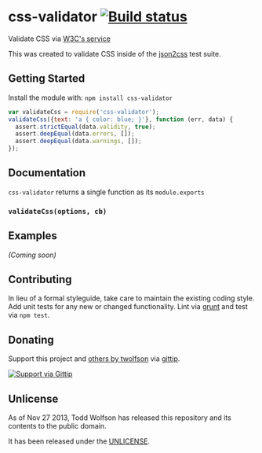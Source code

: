 # css-validator [![Build status](https://travis-ci.org/twolfson/css-validator.png?branch=master)](https://travis-ci.org/twolfson/css-validator)

Validate CSS via [W3C's service][jigsaw]

[jigsaw]: http://jigsaw.w3.org/css-validator/

This was created to validate CSS inside of the [json2css][] test suite.

[json2css]: https://github.com/twolfson/json2css

## Getting Started
Install the module with: `npm install css-validator`

```js
var validateCss = require('css-validator');
validateCss({text: 'a { color: blue; }'}, function (err, data) {
  assert.strictEqual(data.validity, true);
  assert.deepEqual(data.errors, []);
  assert.deepEqual(data.warnings, []);
});
```

## Documentation
`css-validator` returns a single function as its `module.exports`

### `validateCss(options, cb)`

## Examples
_(Coming soon)_

## Contributing
In lieu of a formal styleguide, take care to maintain the existing coding style. Add unit tests for any new or changed functionality. Lint via [grunt](https://github.com/gruntjs/grunt) and test via `npm test`.

## Donating
Support this project and [others by twolfson][gittip] via [gittip][].

[![Support via Gittip][gittip-badge]][gittip]

[gittip-badge]: https://rawgithub.com/twolfson/gittip-badge/master/dist/gittip.png
[gittip]: https://www.gittip.com/twolfson/

## Unlicense
As of Nov 27 2013, Todd Wolfson has released this repository and its contents to the public domain.

It has been released under the [UNLICENSE][].

[UNLICENSE]: UNLICENSE
